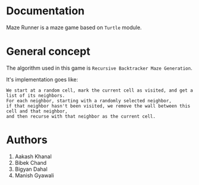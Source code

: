 # Documentation

Maze Runner is a maze game based on `Turtle` module.

# General concept

The algorithm used in this game is `Recursive Backtracker Maze Generation`.

It's implementation goes like:

	We start at a random cell, mark the current cell as visited, and get a list of its neighbors.
    For each neighbor, starting with a randomly selected neighbor,
    if that neighbor hasn't been visited, we remove the wall between this cell and that neighbor, 
    and then recurse with that neighbor as the current cell.

# Authors

1) Aakash Khanal
2) Bibek Chand
3) Bigyan Dahal
4) Manish Gyawali